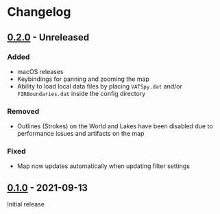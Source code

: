 # Changelog

## [0.2.0](https://github.com/marvk/vatprism/compare/v0.1.0...v0.2.0) - Unreleased

### Added

- macOS releases
- Keybindings for panning and zooming the map
- Ability to load local data files by placing `VATSpy.dat` and/or `FIRBoundaries.dat` inside the config directory

### Removed

- Outlines (Strokes) on the World and Lakes have been disabled due to performance issues and artifacts on the map

### Fixed

- Map now updates automatically when updating filter settings

## [0.1.0](https://github.com/marvk/vatprism/releases/tag/v0.1.0) - 2021-09-13

Initial release